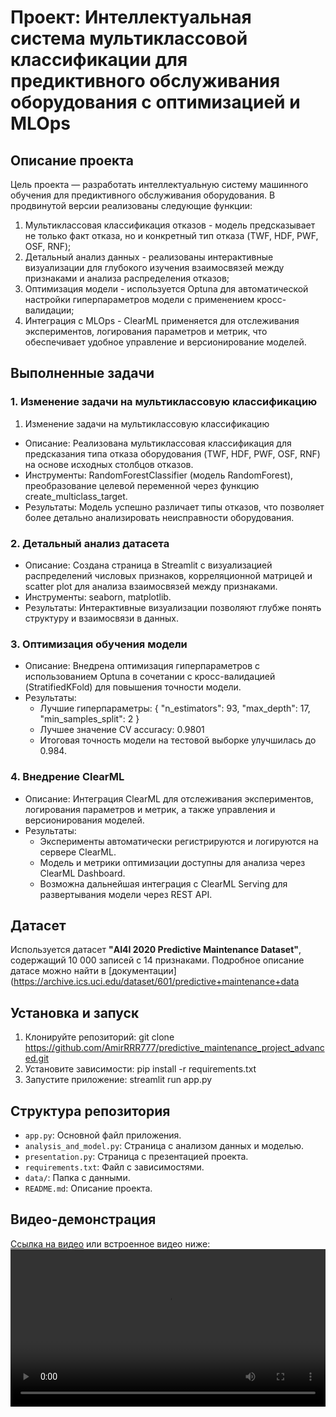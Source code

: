 # Проект: Интеллектуальная система мультиклассовой классификации для предиктивного обслуживания оборудования с оптимизацией и MLOps
## Описание проекта
Цель проекта — разработать интеллектуальную систему машинного обучения для предиктивного обслуживания оборудования. В продвинутой версии реализованы следующие функции:
1) Мультиклассовая классификация отказов - модель предсказывает не только факт отказа, но и конкретный тип отказа (TWF, HDF, PWF, OSF, RNF);
2) Детальный анализ данных - реализованы интерактивные визуализации для глубокого изучения взаимосвязей между признаками и анализа распределения отказов;
3) Оптимизация модели - используется Optuna для автоматической настройки гиперпараметров модели с применением кросс-валидации;
4) Интеграция с MLOps - ClearML применяется для отслеживания экспериментов, логирования параметров и метрик, что обеспечивает удобное управление и версионирование моделей.
## Выполненные задачи
### **1. Изменение задачи на мультиклассовую классификацию**
1. Изменение задачи на мультиклассовую классификацию
- Описание: Реализована мультиклассовая классификация для предсказания типа отказа оборудования (TWF, HDF, PWF, OSF, RNF) на основе исходных столбцов отказов.
- Инструменты: RandomForestClassifier (модель RandomForest), преобразование целевой переменной через функцию create_multiclass_target.
- Результаты: Модель успешно различает типы отказов, что позволяет более детально анализировать неисправности оборудования.
### **2. Детальный анализ датасета**
- Описание: Создана страница в Streamlit с визуализацией распределений числовых признаков, корреляционной матрицей и scatter plot для анализа взаимосвязей между признаками.
- Инструменты: seaborn, matplotlib.
- Результаты: Интерактивные визуализации позволяют глубже понять структуру и взаимосвязи в данных.
### **3. Оптимизация обучения модели**
- Описание: Внедрена оптимизация гиперпараметров с использованием Optuna в сочетании с кросс-валидацией (StratifiedKFold) для повышения точности модели.
- Результаты:
   - Лучшие гиперпараметры:
    {
      "n_estimators": 93,
      "max_depth": 17,
      "min_samples_split": 2
    }
    - Лучшее значение CV accuracy: 0.9801
    - Итоговая точность модели на тестовой выборке улучшилась до 0.984.
### **4. Внедрение ClearML**
- Описание: Интеграция ClearML для отслеживания экспериментов, логирования параметров и метрик, а также управления и версионирования моделей.
- Результаты:
   - Эксперименты автоматически регистрируются и логируются на сервере ClearML.
   - Модель и метрики оптимизации доступны для анализа через ClearML Dashboard.
   - Возможна дальнейшая интеграция с ClearML Serving для развертывания модели через REST API.
## Датасет
Используется датасет **"AI4I 2020 Predictive Maintenance Dataset"**,
содержащий 10 000 записей с 14 признаками. Подробное описание датасе
можно найти в [документации]
(https://archive.ics.uci.edu/dataset/601/predictive+maintenance+data
## Установка и запуск
1. Клонируйте репозиторий:
git clone <https://github.com/AmirRRR777/predictive_maintenance_project_advanced.git>
2. Установите зависимости:
pip install -r requirements.txt
3. Запустите приложение:
streamlit run app.py
## Структура репозитория
- `app.py`: Основной файл приложения.
- `analysis_and_model.py`: Страница с анализом данных и моделью.
- `presentation.py`: Страница с презентацией проекта.
- `requirements.txt`: Файл с зависимостями.
- `data/`: Папка с данными.
- `README.md`: Описание проекта.
## Видео-демонстрация
[Ссылка на видео](video/video.mp4) или встроенное видео ниже:
<video src="video/video.mp4" controls width="100%"></video>

